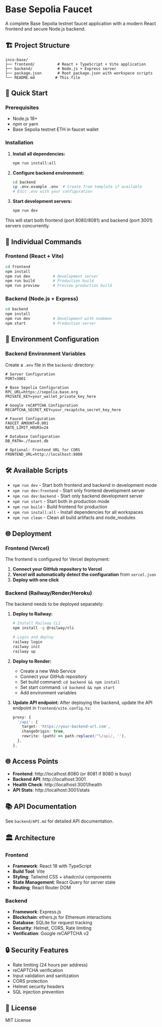 # Base Sepolia Faucet

A complete Base Sepolia testnet faucet application with a modern React frontend and secure Node.js backend.

## 🏗️ Project Structure

```
inco-base/
├── frontend/          # React + TypeScript + Vite application
├── backend/           # Node.js + Express server
├── package.json       # Root package.json with workspace scripts
└── README.md         # This file
```

## 🚀 Quick Start

### Prerequisites

- Node.js 18+
- npm or yarn
- Base Sepolia testnet ETH in faucet wallet

### Installation

1. **Install all dependencies:**
   ```bash
   npm run install:all
   ```

2. **Configure backend environment:**
   ```bash
   cd backend
   cp .env.example .env  # Create from template if available
   # Edit .env with your configuration
   ```

3. **Start development servers:**
   ```bash
   npm run dev
   ```

This will start both frontend (port 8080/8081) and backend (port 3001) servers concurrently.

## 📁 Individual Commands

### Frontend (React + Vite)
```bash
cd frontend
npm install
npm run dev          # Development server
npm run build        # Production build
npm run preview      # Preview production build
```

### Backend (Node.js + Express)
```bash
cd backend
npm install
npm run dev          # Development with nodemon
npm start            # Production server
```

## 🔧 Environment Configuration

### Backend Environment Variables

Create a `.env` file in the `backend/` directory:

```env
# Server Configuration
PORT=3001

# Base Sepolia Configuration
RPC_URL=https://sepolia.base.org
PRIVATE_KEY=your_wallet_private_key_here

# Google reCAPTCHA Configuration
RECAPTCHA_SECRET_KEY=your_recaptcha_secret_key_here

# Faucet Configuration
FAUCET_AMOUNT=0.001
RATE_LIMIT_HOURS=24

# Database Configuration
DB_PATH=./faucet.db

# Optional: Frontend URL for CORS
FRONTEND_URL=http://localhost:8080
```

## 🛠️ Available Scripts

- `npm run dev` - Start both frontend and backend in development mode
- `npm run dev:frontend` - Start only frontend development server
- `npm run dev:backend` - Start only backend development server
- `npm run start` - Start both in production mode
- `npm run build` - Build frontend for production
- `npm run install:all` - Install dependencies for all workspaces
- `npm run clean` - Clean all build artifacts and node_modules

## 🌐 Deployment

### Frontend (Vercel)
The frontend is configured for Vercel deployment:

1. **Connect your GitHub repository to Vercel**
2. **Vercel will automatically detect the configuration** from `vercel.json`
3. **Deploy with one click**

### Backend (Railway/Render/Heroku)
The backend needs to be deployed separately:

1. **Deploy to Railway:**
   ```bash
   # Install Railway CLI
   npm install -g @railway/cli
   
   # Login and deploy
   railway login
   railway init
   railway up
   ```

2. **Deploy to Render:**
   - Create a new Web Service
   - Connect your GitHub repository
   - Set build command: `cd backend && npm install`
   - Set start command: `cd backend && npm start`
   - Add environment variables

3. **Update API endpoint:**
   After deploying the backend, update the API endpoint in `frontend/vite.config.ts`:
   ```typescript
   proxy: {
     '/api': {
       target: 'https://your-backend-url.com',
       changeOrigin: true,
       rewrite: (path) => path.replace(/^\/api/, ''),
     },
   },
   ```

## 🌐 Access Points

- **Frontend**: http://localhost:8080 (or 8081 if 8080 is busy)
- **Backend API**: http://localhost:3001
- **Health Check**: http://localhost:3001/health
- **API Stats**: http://localhost:3001/stats

## 📚 API Documentation

See `backend/API.md` for detailed API documentation.

## 🏛️ Architecture

### Frontend
- **Framework**: React 18 with TypeScript
- **Build Tool**: Vite
- **Styling**: Tailwind CSS + shadcn/ui components
- **State Management**: React Query for server state
- **Routing**: React Router DOM

### Backend
- **Framework**: Express.js
- **Blockchain**: ethers.js for Ethereum interactions
- **Database**: SQLite for request tracking
- **Security**: Helmet, CORS, Rate limiting
- **Verification**: Google reCAPTCHA v2

## 🔒 Security Features

- Rate limiting (24 hours per address)
- reCAPTCHA verification
- Input validation and sanitization
- CORS protection
- Helmet security headers
- SQL injection prevention

## 📝 License

MIT License 